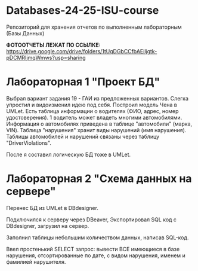 # Databases-24-25-ISU-course
Репозиторий для хранения отчетов по выполненным лабораторным (Базы Данных)

**ФОТООТЧЕТЫ ЛЕЖАТ ПО ССЫЛКЕ:** https://drive.google.com/drive/folders/1tUqDGbCCfbAEiljgtk-pDCMRIjmqWmws?usp=sharing

# Лабораторная 1 "Проект БД"
Выбрал вариант задания 19 - ГАИ из предложенных вариантов. Слегка упростил и видоизменил идею под себя. Построил модель Чена в UMLet. Есть таблица информации о водителях (ФИО, адрес, номер удостоверения). 1 водитель может владеть многими автомобилями. Информация о автомобилях приведена в таблице "автомобили" (марка, VIN). Таблица "нарушения" хранит виды нарушений (имя нарушения). Таблицы автомобилей и нарушений связаны через таблицу "DriverViolations".

После я составил логическую БД тоже в UMLet.

# Лабораторная 2 "Схема данных на сервере"
Перенес БД из UMLet в DBdesigner.

Подключился к серверу через DBeaver, Экспортировал SQL код с DBdesigner, загрузил на сервер.

Заполнил таблицы небольшим количеством данных, написав SQL-код.

Ввел простенький SELECT запрос: вывести ВСЕ имеющиеся в базе нарушения, отсортированные по дате, с видом нарушения, именем и фамилией нарушителя.
